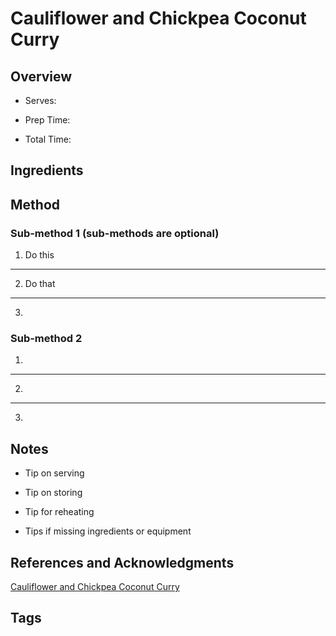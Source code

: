 # Cauliflower and Chickpea Coconut Curry

## Overview

- Serves:

- Prep Time:

- Total Time:

## Ingredients



## Method

### Sub-method 1 (sub-methods are optional)

1. Do this
---
2. Do that
---
3.

### Sub-method 2

1.
---
2.
---
3.

## Notes

- Tip on serving

- Tip on storing

- Tip for reheating

- Tips if missing ingredients or equipment

## References and Acknowledgments

[Cauliflower and Chickpea Coconut Curry](https://www.reddit.com/r/GifRecipes/comments/ertqs0/cauliflower_and_chickpea_coconut_curry/)

## Tags


